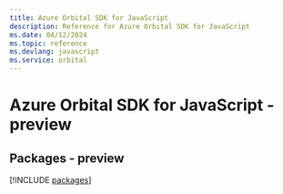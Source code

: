 ```yaml
---
title: Azure Orbital SDK for JavaScript
description: Reference for Azure Orbital SDK for JavaScript
ms.date: 04/12/2024
ms.topic: reference
ms.devlang: javascript
ms.service: orbital
---
```

# Azure Orbital SDK for JavaScript - preview
## Packages - preview
[!INCLUDE [packages](orbital-index.md)]